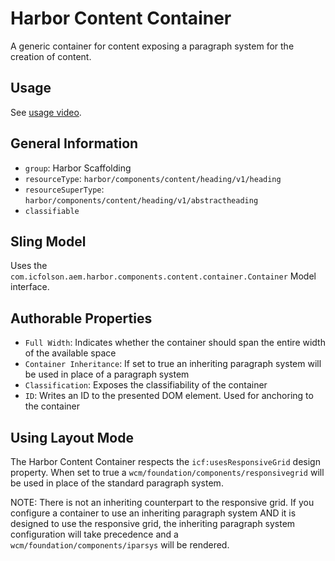# Harbor Content Container

A generic container for content exposing a paragraph system for the creation of content.

## Usage

See [usage video](https://youtu.be/i7fQr5E5op4).

## General Information

* `group`: Harbor Scaffolding 
* `resourceType`: `harbor/components/content/heading/v1/heading`
* `resourceSuperType`: `harbor/components/content/heading/v1/abstractheading`
* `classifiable`

## Sling Model

Uses the `com.icfolson.aem.harbor.components.content.container.Container` Model interface.

## Authorable Properties

* `Full Width`: Indicates whether the container should span the entire width of the available space
* `Container Inheritance`: If set to true an inheriting paragraph system will be used in place of a paragraph system
* `Classification`: Exposes the classifiability of the container
* `ID`: Writes an ID to the presented DOM element.  Used for anchoring to the container

## Using Layout Mode

The Harbor Content Container respects the `icf:usesResponsiveGrid` design property. 
When set to true a `wcm/foundation/components/responsivegrid` will be used in place 
of the standard paragraph system.  

NOTE: There is not an inheriting counterpart to the responsive grid.  If you configure 
a container to use an inheriting paragraph system AND it is designed to use the 
responsive grid, the inheriting paragraph system configuration will take precedence 
and a `wcm/foundation/components/iparsys` will be rendered.
